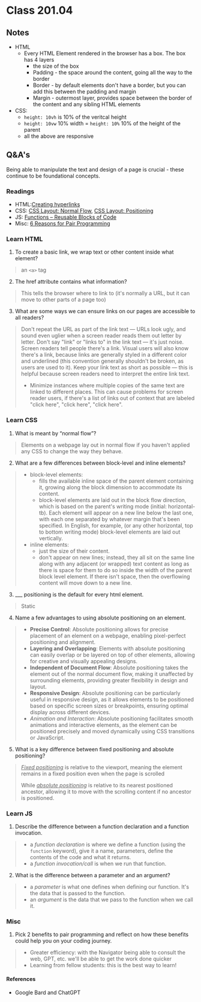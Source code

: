 # Class 201.04



## Notes
- HTML
  - Every HTML Element rendered in the browser has a box. The box has 4 layers
    - the size of the box
    - Padding - the space around the content, going all the way to the border
    - Border - by default elements don't have a border, but you can add this between the padding and margin
    - Margin - outermost layer, provides space between the border of the content and any sibling HTML elements
- CSS: 
  - `height: 10vh` is 10% of the veritcal height
  - `height: 10vw` 10% width
  = `height: 10%` 10% of the height of the parent
  - all the above are responsive

## Q&A's

Being able to manipulate the text and design of a page is crucial - these continue to be foundational concepts.


### Readings
- HTML:[Creating hyperlinks](https://developer.mozilla.org/en-US/docs/Learn/HTML/Introduction_to_HTML/Creating_hyperlinks)
- CSS: [CSS Layout: Normal Flow](https://developer.mozilla.org/en-US/docs/Learn/CSS/CSS_layout/Normal_Flow), [CSS Layout: Positioning](https://developer.mozilla.org/en-US/docs/Learn/CSS/CSS_layout/Positioning)
- JS: [Functions – Reusable Blocks of Code](https://developer.mozilla.org/en-US/docs/Learn/JavaScript/Building_blocks/Functions)
- Misc: [6 Reasons for Pair Programming](https://www.codefellows.org/blog/6-reasons-for-pair-programming/)


### Learn HTML
1. To create a basic link, we wrap text or other content inside what element?
> an `<a>` tag
2. The href attribute contains what information?
> This tells the browser where to link to (it's normally a URL, but it can move to other parts of a page too)
3. What are some ways we can ensure links on our pages are accessible to all readers?
> Don't repeat the URL as part of the link text — URLs look ugly, and sound even uglier when a screen reader reads them out letter by letter.
> Don't say "link" or "links to" in the link text — it's just noise. Screen readers tell people there's a link. Visual users will also know there's a link, because links are generally styled in a different color and underlined (this convention generally shouldn't be broken, as users are used to it).
> Keep your link text as short as possible — this is helpful because screen readers need to interpret the entire link text.
> - Minimize instances where multiple copies of the same text are linked to different places. This can cause problems for screen reader users, if there's a list of links out of context that are labeled "click here", "click here", "click here".



### Learn CSS
1. What is meant by “normal flow”?
> Elements on a webpage lay out in normal flow if you haven't applied any CSS to change the way they behave.
2. What are a few differences between block-level and inline elements?
> - block-level elements: 
>   - fills the available inline space of the parent element containing it, growing along the block dimension to accommodate its content.
>   - block-level elements are laid out in the block flow direction, which is based on the parent's writing mode (initial: horizontal-tb). Each element will appear on a new line below the last one, with each one separated by whatever margin that's been specified. In English, for example, (or any other horizontal, top to bottom writing mode) block-level elements are laid out vertically.
> - inline elements: 
>   - just the size of their content.
>   - don't appear on new lines; instead, they all sit on the same line along with any adjacent (or wrapped) text content as long as there is space for them to do so inside the width of the parent block level element. If there isn't space, then the overflowing content will move down to a new line.


3. ___ positioning is the default for every html element.
> Static
4. Name a few advantages to using absolute positioning on an element.
> - **Precise Control**: Absolute positioning allows for precise placement of an element on a webpage, enabling pixel-perfect positioning and alignment.
> - **Layering and Overlapping**: Elements with absolute positioning can easily overlap or be layered on top of other elements, allowing for creative and visually appealing designs.
> - **Independent of Document Flow**: Absolute positioning takes the element out of the normal document flow, making it unaffected by surrounding elements, providing greater flexibility in design and layout.
> - **Responsive Design**: Absolute positioning can be particularly useful in responsive design, as it allows elements to be positioned based on specific screen sizes or breakpoints, ensuring optimal display across different devices.
> - *Animation and Interaction*: Absolute positioning facilitates smooth animations and interactive elements, as the element can be positioned precisely and moved dynamically using CSS transitions or JavaScript.

5. What is a key difference between fixed positioning and absolute positioning?
> *<u>Fixed positioning</u>* is relative to the viewport, meaning the element remains in a fixed position even when the page is scrolled
>
> While *<u>absolute positioning</u>* is relative to its nearest positioned ancestor, allowing it to move with the scrolling content if no ancestor is positioned.


### Learn JS
1. Describe the difference between a function declaration and a function invocation.
> - a *function declaration* is where we define a function (using the `function` keyword), give it a name, parameters, define the contents of the code and what it returns.
> - a *function invocation/call* is when we run that function. 

2. What is the difference between a parameter and an argument?
> - a *parameter* is what one defines when defining our function. It's the data that is passed to the function.
> - an *argument* is the data that we pass to the function when we call it.


### Misc
1. Pick 2 benefits to pair programming and reflect on how these benefits could help you on your coding journey.
> - Greater efficiency: with the Navigator being able to consult the web, GPT, etc. we'll be able to get the work done quicker
> - Learning from fellow students: this is the best way to learn!


#### References
- Google Bard and ChatGPT